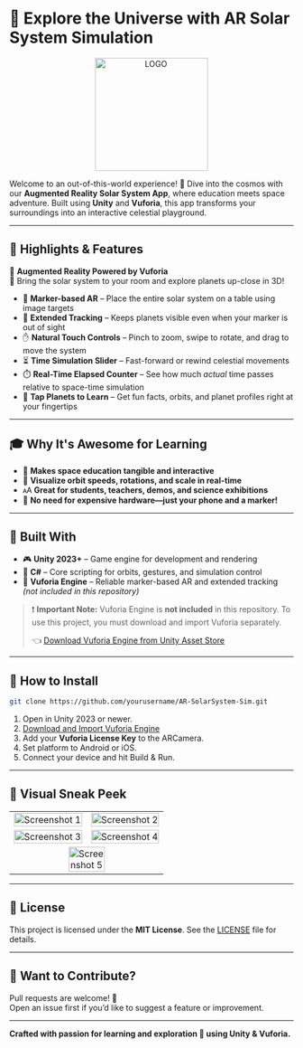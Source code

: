 # 🌠 Explore the Universe with AR Solar System Simulation

<p align="center">
  <img src="https://github.com/user-attachments/assets/1d23a220-dbdc-4c2d-817a-e54819d15e5a" alt="LOGO" width="200"/>
</p>

Welcome to an out-of-this-world experience! 🚀 Dive into the cosmos with our **Augmented Reality Solar System App**, where education meets space adventure. Built using **Unity** and **Vuforia**, this app transforms your surroundings into an interactive celestial playground.

---

## 🌟 Highlights & Features

🚖️ **Augmented Reality Powered by Vuforia**  
🔭 Bring the solar system to your room and explore planets up-close in 3D!

- 🌌 **Marker-based AR** – Place the entire solar system on a table using image targets
- 🧱 **Extended Tracking** – Keeps planets visible even when your marker is out of sight
- ✋ **Natural Touch Controls** – Pinch to zoom, swipe to rotate, and drag to move the system
- ⏳ **Time Simulation Slider** – Fast-forward or rewind celestial movements
- ⏱️ **Real-Time Elapsed Counter** – See how much *actual* time passes relative to space-time simulation
- 🦠 **Tap Planets to Learn** – Get fun facts, orbits, and planet profiles right at your fingertips

---

## 🎓 Why It's Awesome for Learning

- 🧠 **Makes space education tangible and interactive**
- 🔀 **Visualize orbit speeds, rotations, and scale in real-time**
- 🗚 **Great for students, teachers, demos, and science exhibitions**
- 🏁 **No need for expensive hardware—just your phone and a marker!**

---

## 🔧 Built With

- 🎮 **Unity 2023+** – Game engine for development and rendering
- 🧠 **C#** – Core scripting for orbits, gestures, and simulation control
- 🚁 **Vuforia Engine** – Reliable marker-based AR and extended tracking *(not included in this repository)*

> ❗ **Important Note:** Vuforia Engine is **not included** in this repository. To use this project, you must download and import Vuforia separately.
>
> 👈 [Download Vuforia Engine from Unity Asset Store](https://assetstore.unity.com/packages/tools/integration/vuforia-engine-ar-120472)

---

## 🚀 How to Install

```bash
git clone https://github.com/yourusername/AR-SolarSystem-Sim.git
```

1. Open in Unity 2023 or newer.
2. [Download and Import Vuforia Engine](https://assetstore.unity.com/packages/tools/integration/vuforia-engine-ar-120472)
3. Add your **Vuforia License Key** to the ARCamera.
4. Set platform to Android or iOS.
5. Connect your device and hit Build & Run.

---

## 📸 Visual Sneak Peek

<table align="center">
  <tr>
    <td><img src="https://github.com/user-attachments/assets/3b2d1b80-14a6-4fc3-ab4f-26fdbbd0d4ea" alt="Screenshot 1" width="100%"/></td>
    <td><img src="https://github.com/user-attachments/assets/f52b54e7-f6c8-4ea4-a58c-2b10bc1f5f5f" alt="Screenshot 2" width="100%"/></td>
  </tr>
  <tr>
    <td><img src="https://github.com/user-attachments/assets/d01f22b3-3092-4cc7-9b92-e7490389b48d" alt="Screenshot 3" width="100%"/></td>
    <td><img src="https://github.com/user-attachments/assets/4665e1f0-dcac-43be-99b0-2ba3036c2459" alt="Screenshot 4" width="100%"/></td>
  </tr>
  <tr>
    <td colspan="2" align="center">
      <img src="https://github.com/user-attachments/assets/05c2cd75-b00c-4c96-9303-a90d5444e15f" alt="Screenshot 5" width="50%"/>
    </td>
  </tr>
</table>

---

## 📜 License

This project is licensed under the **MIT License**. See the [LICENSE](LICENSE) file for details.

---

## 🤝 Want to Contribute?

Pull requests are welcome! 🚧  
Open an issue first if you’d like to suggest a feature or improvement.

---

**Crafted with passion for learning and exploration 🌌 using Unity & Vuforia.**

